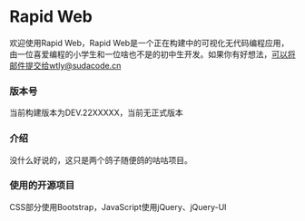 # Rapid Web
欢迎使用Rapid Web，Rapid Web是一个正在构建中的可视化无代码编程应用，由一位喜爱编程的小学生和一位啥也不是的初中生开发。如果你有好想法，可以将邮件提交给wtly@sudacode.cn
### 版本号
当前构建版本为DEV.22XXXXX，当前无正式版本
### 介绍
没什么好说的，这只是两个鸽子随便鸽的咕咕项目。
### 使用的开源项目
CSS部分使用Bootstrap，JavaScript使用jQuery、jQuery-UI
